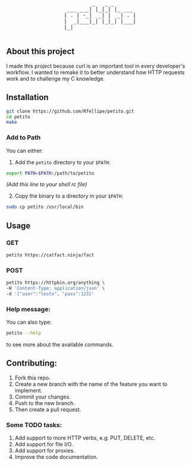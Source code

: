 <div align="center">
  <pre>
         _   _ _       
 ___ ___| |_|_| |_ ___ 
| . | -_|  _| |  _| . |
|  _|___|_| |_|_| |___|
|_|                    
  </pre>

</div>

## About this project

I made this project because curl is an important tool in every developer's workflow. I wanted to remake it to better understand how HTTP requests work and to challenge my C knowledge.

## Installation

```sh
git clone https://github.com/Rfellipe/petito.git
cd petito
make
```

### Add to Path

You can either:

1. Add the `petito` directory to your `$PATH`:
```sh
export PATH=$PATH:/path/to/petito
```
*(Add this line to your shell rc file)*

2. Copy the binary to a directory in your `$PATH`:
```sh
sudo cp petito /usr/local/bin
```

## Usage

### GET

```sh
petito https://catfact.ninja/fact
```

### POST

```sh
petito https://httpbin.org/anything \
-H 'Content-Type: application/json' \
-d '{"user":"teste", "pass":123}'
```

### Help message:

You can also type:
```sh
petito --help
```
to see more about the available commands.

## Contributing:

1. Fork this repo.
2. Create a new branch with the name of the feature you want to implement.
3. Commit your changes.
4. Push to the new branch.
5. Then create a pull request.

### Some TODO tasks:

1. Add support to more HTTP verbs, e.g: PUT, DELETE, etc.
2. Add support for file I/O.
3. Add support for proxies.
4. Improve the code documentation.
